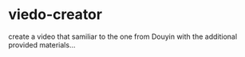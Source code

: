 # viedo-creator
create a video that samiliar to the one from Douyin with the additional provided materials...
